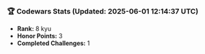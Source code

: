 ### 🏆 Codewars Stats (Updated: 2025-06-01 12:14:37 UTC)

- **Rank:** 8 kyu
- **Honor Points:** 3
- **Completed Challenges:** 1
